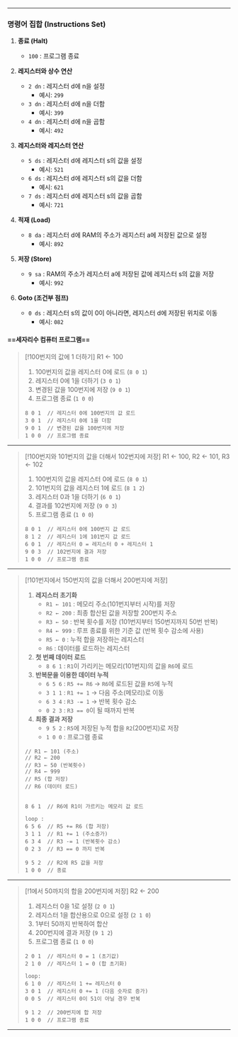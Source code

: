 
---
### 명령어 집합 (Instructions Set)

1. **종료 (Halt)**
	- `100` : 프로그램 종료

 2. **레지스터와 상수 연산**
	- `2 dn` : 레지스터 d에 n을 설정
	    - 예시: `299`
	- `3 dn` : 레지스터 d에 n을 더함
	    - 예시: `399`
	- `4 dn` : 레지스터 d에 n을 곱함
	    - 예시: `492`

 3. **레지스터와 레지스터 연산**
	- `5 ds` : 레지스터 d에 레지스터 s의 값을 설정
	    - 예시: `521`
	- `6 ds` : 레지스터 d에 레지스터 s의 값을 더함
	    - 예시: `621`
	- `7 ds` : 레지스터 d에 레지스터 s의 값을 곱함
	    - 예시: `721`

 4. **적재 (Load)**
	- `8 da` : 레지스터 d에 RAM의 주소가 레지스터 a에 저장된 값으로 설정
	    - 예시: `892`

 5. **저장 (Store)**
	- `9 sa` : RAM의 주소가 레지스터 a에 저장된 값에 레지스터 s의 값을 저장
	    - 예시: `992`

 6. **Goto (조건부 점프)**
	- `0 ds` : 레지스터 s의 값이 0이 아니라면, 레지스터 d에 저장된 위치로 이동
	    - 예시: `082`

<div style="page-break-before: always;">

#### ==세자리수 컴퓨터 프로그램==

>[!100번지의 값에 1 더하기]
>R1 ← 100 
>1. 100번지의 값을 레지스터 0에 로드 (`8 0 1`)
>2. 레지스터 0에 1을 더하기 (`3 0 1`)
>3. 변경된 값을 100번지에 저장 (`9 0 1`)
>4. 프로그램 종료 (`1 0 0`)
>```
>8 0 1  // 레지스터 0에 100번지의 값 로드
>3 0 1  // 레지스터 0에 1을 더함
>9 0 1  // 변경된 값을 100번지에 저장
>1 0 0  // 프로그램 종료
>```

---
>[!100번지와 101번지의 값을 더해서 102번지에 저장]
>R1 ← 100, R2 ← 101, R3 ← 102
>1. 100번지의 값을 레지스터 0에 로드 (`8 0 1`)
>2. 101번지의 값을 레지스터 1에 로드 (`8 1 2`)
>3. 레지스터 0과 1을 더하기 (`6 0 1`)
>4. 결과를 102번지에 저장 (`9 0 3`)
>5. 프로그램 종료 (`1 0 0`)
>
>```
>8 0 1  // 레지스터 0에 100번지 값 로드
>8 1 2  // 레지스터 1에 101번지 값 로드
>6 0 1  // 레지스터 0 = 레지스터 0 + 레지스터 1
>9 0 3  // 102번지에 결과 저장
>1 0 0  // 프로그램 종료
>```

</div><div style="page-break-before: always;">

---
>[!101번지에서 150번지의 값을 더해서 200번지에 저장]
>1. **레지스터 초기화**
>    - `R1 ← 101` : 메모리 주소(101번지부터 시작)를 저장
>    - `R2 ← 200` : 최종 합산된 값을 저장할 200번지 주소
>    - `R3 ← 50` : 반복 횟수를 저장 (101번지부터 150번지까지 50번 반복)
>    - `R4 ← 999` : 루프 종료를 위한 기준 값 (반복 횟수 감소에 사용)
>    - `R5 ← 0` : 누적 합을 저장하는 레지스터
>    - `R6` : 데이터를 로드하는 레지스터
>2. **첫 번째 데이터 로드**
>    - `8 6 1` : `R1`이 가리키는 메모리(101번지)의 값을 `R6`에 로드
>3. **반복문을 이용한 데이터 누적**
>    - `6 5 6` : `R5 += R6` → `R6`에 로드된 값을 `R5`에 누적
>    - `3 1 1` : `R1 += 1` → 다음 주소(메모리)로 이동
>    - `6 3 4` : `R3 -= 1` → 반복 횟수 감소
>    - `0 2 3` : `R3 == 0`이 될 때까지 반복
>4. **최종 결과 저장**
>    - `9 5 2` : `R5`에 저장된 누적 합을 `R2`(200번지)로 저장
>    - `1 0 0` : 프로그램 종료
>```
>// R1 ← 101 (주소)
>// R2 ← 200
>// R3 ← 50 (반복횟수)
>// R4 ← 999
>// R5 (합 저장)
>// R6 (데이터 로드)
>
>
>8 6 1  // R6에 R1이 가르키는 메모리 값 로드
>
>loop :
>6 5 6  // R5 += R6 (합 저장)
>3 1 1  // R1 += 1 (주소증가)
>6 3 4  // R3 -= 1 (반복횟수 감소)
>0 2 3  // R3 == 0 까지 반복
>
>9 5 2  // R2에 R5 값을 저장
>1 0 0  // 종료
>```

</div>

<div style="page-break-before: always;">

---
>[!1에서 50까지의 합을 200번지에 저장]
>R2 ← 200
>
>1. 레지스터 0을 1로 설정 (`2 0 1`)
>2. 레지스터 1을 합산용으로 0으로 설정 (`2 1 0`)
>3. 1부터 50까지 반복하여 합산
>4. 200번지에 결과 저장 (`9 1 2`)
>5. 프로그램 종료 (`1 0 0`)
>
>```
>2 0 1  // 레지스터 0 = 1 (초기값)
>2 1 0  // 레지스터 1 = 0 (합 초기화)
>
>loop:
>6 1 0  // 레지스터 1 += 레지스터 0
>3 0 1  // 레지스터 0 += 1 (다음 숫자로 증가)
>0 0 5  // 레지스터 0이 51이 아닐 경우 반복
>
>9 1 2  // 200번지에 합 저장
>1 0 0  // 프로그램 종료
>```

---
</div>
